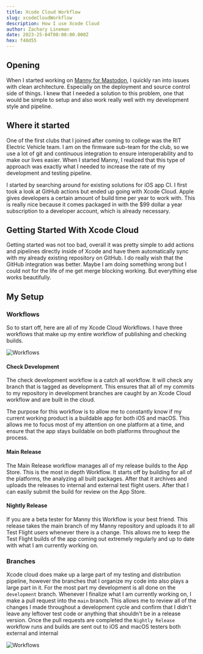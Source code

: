 ```yaml
---
title: Xcode Cloud Workflow
slug: xcodeCloudWorkflow
description: How I use Xcode Cloud
author: Zachary Lineman
date: 2023-25-04T00:00:00.000Z
hex: f48d55
---
```

## Opening
When I started working on [Manny for Mastodon](/manny), I quickly ran into issues with clean architecture. Especially on the deployment and source control side of things. I knew that I needed a solution to this problem, one that would be simple to setup and also work really well with my development style and pipeline.

## Where it started
One of the first clubs that I joined after coming to college was the RIT Electric Vehicle team. I am on the firmware sub-team for the club, so we use a lot of git and continuous integration to ensure interoperability and to make our lives easier. When I started Manny, I realized that this type of approach was exactly what I needed to increase the rate of my development and testing pipeline.

I started by searching around for existing solutions for iOS app CI. I first took a look at GitHub actions but ended up going with Xcode Cloud. Apple gives developers a certain amount of build time per year to work with. This is really nice because it comes packaged in with the $99 dollar a year subscription to a developer account, which is already necessary.

## Getting Started With Xcode Cloud
Getting started was not too bad, overall it was pretty simple to add actions and pipelines directly inside of Xcode and have them automatically sync with my already existing repository on GitHub. I do really wish that the GitHub integration was better. Maybe I am doing something wrong but I could not for the life of me get merge blocking working. But everything else works beautifully.

## My Setup
### Workflows
So to start off, here are all of my Xcode Cloud Workflows. I have three workflows that make up my entire workflow of publishing and checking builds.

![Workflows](/assets/blogs/Workflows.png)

#### Check Development
The check development workflow is a catch all workflow. It will check any branch that is tagged as development. This ensures that all of my commits to my repository in development branches are caught by an Xcode Cloud workflow and are built in the cloud.

The purpose for this workflow is to allow me to constantly know if my current working product is a buildable app for both iOS and macOS. This allows me to focus most of my attention on one platform at a time, and ensure that the app stays buildable on both platforms throughout the process.

#### Main Release
The Main Release workflow manages all of my release builds to the App Store. This is the most in depth Workflow. It starts off by building for all of the platforms, the analyzing all built packages. After that it archives and uploads the releases to internal and external test flight users. After that I can easily submit the build for review on the App Store.

#### Nightly Release
If you are a beta tester for Manny this Workflow is your best friend. This release takes the main branch of my Manny repository and uploads it to all Test Flight users whenever there is a change. This allows me to keep the Test Flight builds of the app coming out extremely regularly and up to date with what I am currently working on.

### Branches
Xcode cloud does make up a large part of my testing and distribution pipeline, however the branches that I organize my code into also plays a large part in it. For the most part my development is all done on the `development`  branch. Whenever I finalize what I am currently working on, I make a pull request into the `main` branch. This allows me to review all of the changes I made throughout a development cycle and confirm that I didn't leave any leftover test code or anything that shouldn't be in a release version. Once the pull requests are completed the `Nightly Release` workflow runs and builds are sent out to iOS and macOS testers both external and internal

![Workflows](/assets/blogs/GitHubBranches.png)
